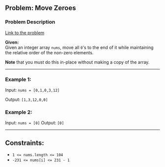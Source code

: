 ## Problem: Move Zeroes

### Problem Description
[Link to the problem](https://leetcode.com/explore/featured/card/top-interview-questions-easy/92/array/567/)

**Given:**  
Given an integer array `nums`, move all `0`'s to the end of it while maintaining the relative order of the non-zero elements.

**Note** that you must do this in-place without making a copy of the array.

---

### Example 1:

Input: `nums = [0,1,0,3,12]`

Output: `[1,3,12,0,0]`

### Example 2:

Input: `nums = [0]`
Output: `[0]`

---

## Constraints:

 - `1 <= nums.length <= 104`
 - `-231 <= nums[i] <= 231 - 1`